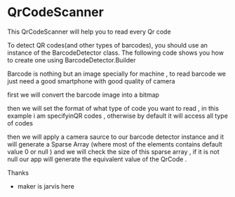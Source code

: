 # QrCodeScanner
This QrCodeScanner will help you to read every Qr code 

To detect QR codes(and other types of barcodes), you should use an instance of the BarcodeDetector class. 
The following code shows you how to create one using BarcodeDetector.Builder

Barcode is nothing but an image specially for machine , to read barcode we just need a good smartphone with good quality of camera 

first we will convert the barcode image into a bitmap 

then we will set the format of what type of code you want to read , in this example i am specifyinQR codes , 
otherwise by default it will access all type of codes 

then we will apply a camera saurce to our barcode detector instance 
and it will generate a Sparse Array (where most of the elements contains default value 0 or null ) 
and we will check the size of this sparse array , if it is not null our app will generate the equivalent value of the QrCode . 

Thanks 
- maker is jarvis here 


